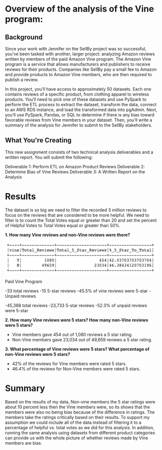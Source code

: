 # Overview of the analysis of the Vine program:
## Background
Since your work with Jennifer on the SellBy project was so successful, you’ve been tasked with another, larger project: analyzing Amazon reviews written by members of the paid Amazon Vine program. The Amazon Vine program is a service that allows manufacturers and publishers to receive reviews for their products. Companies like SellBy pay a small fee to Amazon and provide products to Amazon Vine members, who are then required to publish a review.

In this project, you’ll have access to approximately 50 datasets. Each one contains reviews of a specific product, from clothing apparel to wireless products. You’ll need to pick one of these datasets and use PySpark to perform the ETL process to extract the dataset, transform the data, connect to an AWS RDS instance, and load the transformed data into pgAdmin. Next, you’ll use PySpark, Pandas, or SQL to determine if there is any bias toward favorable reviews from Vine members in your dataset. Then, you’ll write a summary of the analysis for Jennifer to submit to the SellBy stakeholders.

## What You're Creating
This new assignment consists of two technical analysis deliverables and a written report. You will submit the following:

Deliverable 1: Perform ETL on Amazon Product Reviews
Deliverable 2: Determine Bias of Vine Reviews
Deliverable 3: A Written Report on the Analysis

# Results
The dataset is so big we need to filter the recorded 3 million reviews to focus on the reviews that are considered to be more helpful. We need to filter is to count the Total Votes equal or greater than 20 and set the percent of Helpful Votes to Total Votes equal or greater than 50%.

**1. How many Vine reviews and non-Vine reviews were there?**

![VineNonVineTotal](https://github.com/amylio/Amazon_Vine_Analysis/blob/main/Images/VineNonVineTotal.png)

Paid Vine Program

-33 total reviews
-15 5-star reviews
-45.5% of vine reviews were 5-star
-Unpaid reviews

-45,388 total reviews
-23,733 5-star reviews
-52.3% of unpaid reviews were 5-star

**2. How many Vine reviews were 5 stars? How many non-Vine reviews were 5 stars?**

- Vine members gave 454 out of 1,080 reviews a 5 star rating.
- Non-Vine members gave 23,034 out of 49,659 reviews a 5 star rating.

**3. What percentage of Vine reviews were 5 stars? What percentage of non-Vine reviews were 5 stars?**

- 42% of the reviews for Vine members were rated 5 stars.
- 46.4% of the reviews for Non-Vine members were rated 5 stars.

# Summary
Based on the results of my data, Non-vine members the 5 star ratings were about 10 percent less then the Vine members were, so its shows that the members were also no being bias because of the difference in ratings. The members take the ratings critically based on their results. To support my assumption we could include all of the data instead of filtering it to a percentage of helpful vs. total votes as we did for this analysis. In addition, running the same analysis using datasets from different product categories can provide us with the whole picture of whether reviews made by Vine members are bias.

